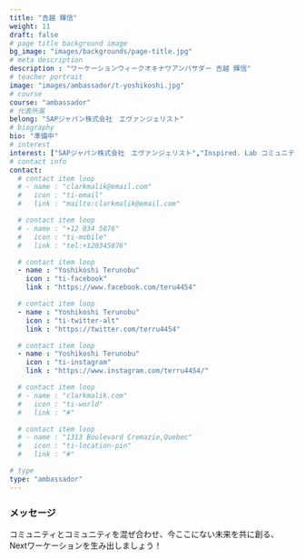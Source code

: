 ```yaml
---
title: "吉越 輝信"
weight: 11
draft: false
# page title background image
bg_image: "images/backgrounds/page-title.jpg"
# meta description
description : "ワーケーションウィークオキナワアンバサダー 吉越 輝信"
# teacher portrait
image: "images/ambassador/t-yoshikoshi.jpg"
# course
course: "ambassador"
# 代表所属
belong: "SAPジャパン株式会社　エヴァンジェリスト"
# biography
bio: "準備中"
# interest
interest: ["SAPジャパン株式会社　エヴァンジェリスト","Inspired. Lab コミュニティマネージャー"]
# contact info
contact:
  # contact item loop
  # - name : "clarkmalik@email.com"
  #   icon : "ti-email"
  #   link : "mailto:clarkmalik@email.com"

  # contact item loop
  # - name : "+12 034 5876"
  #   icon : "ti-mobile"
  #   link : "tel:+120345876"

  # contact item loop
  - name : "Yoshikoshi Terunobu"
    icon : "ti-facebook"
    link : "https://www.facebook.com/teru4454"

  # contact item loop
  - name : "Yoshikoshi Terunobu"
    icon : "ti-twitter-alt"
    link : "https://twitter.com/terru4454"

  # contact item loop
  - name : "Yoshikoshi Terunobu"
    icon : "ti-instagram"
    link : "https://www.instagram.com/terru4454/"

  # contact item loop
  # - name : "clarkmalik.com"
  #   icon : "ti-world"
  #   link : "#"

  # contact item loop
  # - name : "1313 Boulevard Cremazie,Quebec"
  #   icon : "ti-location-pin"
  #   link : "#"

# type
type: "ambassador"
---
```


### メッセージ

コミュニティとコミュニティを混ぜ合わせ、今ここにない未来を共に創る、Nextワーケーションを生み出しましょう！